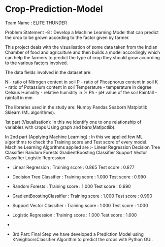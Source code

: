 # Crop-Prediction-Model

Team Name : ELITE THUNDER


Problem Statement -8  : Develop a Machine Learning Model that can predict the crop to be grown according to the factor given by farmer.

This project deals with the visualisation of some data taken from the Indian Chamber of food and agriculture and then builds a model accordingly which can help the farmers to predict the type of crop they should grow according to the various factors involved.

The data fields involved in the dataset are:

N - ratio of Nitrogen content in soil
P - ratio of Phosphorus content in soil
K - ratio of Potassium content in soil
Temperature - temperature in degree Celsius
Humidity - relative humidity in %
Ph - pH value of the soil
Rainfall - rainfall in mm
 
The libraries used in the study are:
Numpy
Pandas
Seaborn
Matplotlib
Sklearn (ML algorithms).
 
1st part (Visualisation):
In this we identify one to one relationship of variables with crops
Using graph and bars(Matlpotlib).
 
In 2nd part (Applying Machine Learning) :
In this we applied few ML algorithms to check the Training score and Test score of every model.
Machine Learning Algorithms applied are :-
Linear Regression
Decision Tree Classifier
Random Forests
GradientBoosting Classifier
Support Vector Classifier
Logistic Regression
 
* Linear Regression : 
Training score : 0.865
Test score : 0.877
*  Decision Tree Classifier :
Training score : 1.000
Test score : 0.990
*  Random Forests :
Training score : 1.000
Test score : 0.990
*  GradientBoostingClassifier :
Training score : 1.000
Test score : 0.990
*  Support Vector Classifier :
Training score : 1.000
Test score : 1.000
*  Logistic Regression :
Training score : 1.000
Test score : 1.000
 
  
*
* 3rd Part: 
Final Step we have developed a Prediction Model using KNeighborsClassifier Algorithm to predict the crops with Python GUI.
